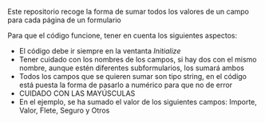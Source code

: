 Este repositorio recoge la forma de sumar todos los valores de un campo para cada página de un formulario

Para que el código funcione, tener en cuenta los siguientes aspectos:
- El código debe ir siempre en la ventanta *Initialize*
- Tener cuidado con los nombres de los campos, si hay dos con el mismo nombre, aunque estén diferentes subformularios, los sumará ambos
- Todos los campos que se quieren sumar son tipo string, en el código está puesta la forma de pasarlo a numérico para que no de error
- CUIDADO CON LAS MAYÚSCULAS
- En el ejemplo, se ha sumado el valor de los siguientes campos: Importe, Valor, Flete, Seguro y Otros
